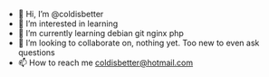 - 👋 Hi, I’m @coldisbetter
- 👀 I’m interested in learning 
- 🌱 I’m currently learning debian git nginx php 
- 💞️ I’m looking to collaborate on, nothing yet. Too new to even ask questions
- 📫 How to reach me coldisbetter@hotmail.com

<!---
coldisbetter/coldisbetter is a ✨ special ✨ repository because its `README.md` (this file) appears on your GitHub profile.
You can click the Preview link to take a look at your changes.
--->
